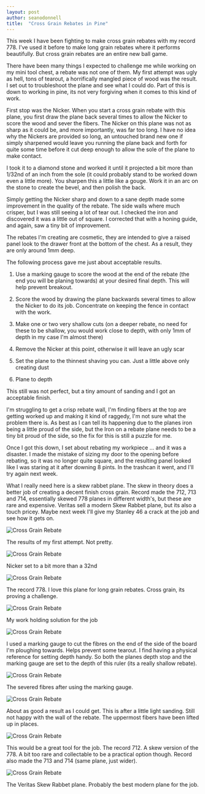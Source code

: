 ```yaml
---
layout: post
author: seanodonnell
title:  "Cross Grain Rebates in Pine"
---
```


This week I have been fighting to make cross grain rebates with my record 778. I've used it before to make long grain rebates where it performs beautifully. But cross grain rebates are an entire new ball game.

There have been many things I expected to challenge me while working on my mini tool chest, a rebate was not one of them. My first attempt was ugly as hell, tons of tearout, a horrifically mangled piece of wood was the result. I set out to troubleshoot the plane and see what I could do. Part of this is down to working in pine, its not very forgiving when it comes to this kind of work.

First stop was the Nicker. When you start a cross grain rebate with this plane, you first draw the plane back several times to allow the Nicker to score the wood and sever the fibers. The Nicker on this plane was not as sharp as it could be, and more importantly, was far too long. I have no idea why the Nickers are provided so long, an untouched brand new one if simply sharpened would leave you running the plane back and forth for quite some time before it cut deep enough to allow the sole of the plane to make contact.

I took it to a diamond stone and worked it until it projected a bit more than 1/32nd of an inch from the sole (it could probably stand to be worked down even a little more). You sharpen this a little like a gouge. Work it in an arc on the stone to create the bevel, and then polish the back.

Simply getting the Nicker sharp and down to a sane depth made some improvement in the quality of the rebate. The side walls where much crisper, but I was still seeing a lot of tear out. I checked the iron and discovered it was a little out of square. I corrected that with a honing guide, and again, saw a tiny bit of improvement.

The rebates I'm creating are cosmetic, they are intended to give a raised panel look to the drawer front at the bottom of the chest. As a result, they are only around 1mm deep.

The following process gave me just about acceptable results.

1. Use a marking gauge to score the wood at the end of the rebate (the end you will be planing towards) at your desired final depth. This will help prevent breakout.

2. Score the wood by drawing the plane backwards several times to allow the Nicker to do its job. Concentrate on keeping the fence in contact with the work.

3. Make one or two very shallow cuts (on a deeper rebate, no need for these to be shallow, you would work close to depth, with only 1mm of depth in my case I'm almost there)

4. Remove the Nicker at this point, otherwise it will leave an ugly scar

5. Set the plane to the thinnest shaving you can. Just a little above only creating dust

6. Plane to depth

This still was not perfect, but a tiny amount of sanding and I got an acceptable finish.

I'm struggling to get a crisp rebate wall, I'm finding fibers at the top are getting worked up and making it kind of raggedy, I'm not sure what the problem there is. As best as I can tell its happening due to the planes iron being a little proud of the side, but the Iron on a rebate plane needs to be a tiny bit proud of the side, so the fix for this is still a puzzle for me.

Once I got this down, I set about rebating my workpiece ... and it was a disaster. I made the mistake of sizing my door to the opening before rebating, so it was no longer quite square, and the resulting panel looked like I was staring at it after downing 8 pints. In the trashcan it went, and I'll try again next week.

What I really need here is a skew rabbet plane. The skew in theory does a better job of creating a decent finish cross grain. Record made the 712, 713 and 714, essentially skewed 778 planes in different width's, but these are rare and expensive. Veritas sell a modern Skew Rabbet plane, but its also a touch pricey. Maybe next week I'll give my Stanley 46 a crack at the job and see how it gets on.


![Cross Grain Rebate](/assets/images/crossgrain/1.jpg)

The results of my first attempt. Not pretty.

![Cross Grain Rebate](/assets/images/crossgrain/2.jpg)

Nicker set to a bit more than a 32nd

![Cross Grain Rebate](/assets/images/crossgrain/3.jpg)

The record 778. I love this plane for long grain rebates. Cross grain, its proving a challenge.

![Cross Grain Rebate](/assets/images/crossgrain/4.jpg)

My work holding solution for the job

![Cross Grain Rebate](/assets/images/crossgrain/5.jpg)

I used a marking gauge to cut the fibres on the end of the side of the board I'm ploughing towards. Helps prevent some tearout. I find having a physical reference for setting depth handy. So both the planes depth stop and the marking gauge are set to the depth of this ruler (its a really shallow rebate).

![Cross Grain Rebate](/assets/images/crossgrain/6.jpg)

The severed fibres after using the marking gauge.

![Cross Grain Rebate](/assets/images/crossgrain/7.jpg)

About as good a result as I could get. This is after a little light sanding. Still not happy with the wall of the rebate. The uppermost fibers have been lifted up in places.

![Cross Grain Rebate](/assets/images/crossgrain/8.jpg)

This would be a great tool for the job. The record 712. A skew version of the 778. A bit too rare and collectable to be a practical option though.  Record also made the 713 and 714 (same plane, just wider).

![Cross Grain Rebate](/assets/images/crossgrain/9.jpg)

The Veritas Skew Rabbet plane. Probably the best modern plane for the job.
